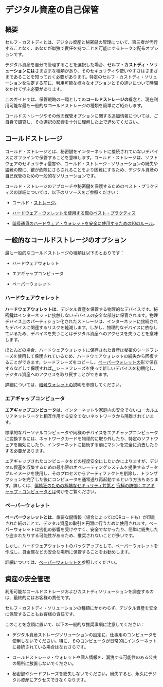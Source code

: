 # デジタル資産の自己保管

## 概要

セルフ・カストディとは、デジタル資産と秘密鍵の管理について、第三者が代行することなく、あなたが単独で責任を持つことを可能にするトークン配布オプションです。

デジタル資産を自分で管理することを選択した場合、**セルフ・カストディ・ソリューションには**さまざまな種類があり、そのセキュリティや使いやすさはさまざまであることを知っておく必要があります。特定のセルフ・カストディ・ソリューションを決定する前に、利用可能な様々なオプションとその違いについて時間をかけて学ぶ必要があります。

このガイドでは、保管戦略の一環としての**コールドストレージの**概念と、現在利用可能な最も一般的なコールドストレージの種類を簡単にご紹介します。

コールドストレージやその他の保管オプションに関する追加情報については、ご自身で調査し、その選択の影響を十分に理解した上で進めてください。

## コールドストレージ

コールド・ストレージとは、秘密鍵をインターネットに接続されていないデバイスにオフラインで保管することを意味します。コールド・ストレージは、ソフトウェアのセキュリティ侵害や、コールド・ストレージ・ソリューションの紛失や盗難の際に、鍵が危険にさらされることをより困難にするため、デジタル資産の自己保管のための一般的なソリューションです。

コールド・ストレージのアプローチや秘密鍵を保護するためのベスト・プラクティスの詳細については、以下のリソースをご参照ください：

- コールド・[ストレージ](https://www.investopedia.com/terms/c/cold-storage.asp)。

- [ハードウェア・ウォレットを使用する際のベスト・プラクティス](https://www.ledger.com/academy/hardwarewallet/best-practices-when-using-a-hardware-wallet#:~:text=%E2%80%93%20Keep%20your%20Recovery%20sheet%20physically,or%20smartphone%20screen%20with%20caution)

- [暗号通貨のハードウェア・ウォレットを安全に使用するための10のルール](https://blog.trailofbits.com/2018/11/27/10-rules-for-the-secure-use-of-cryptocurrency-hardware-wallets/)。

## 一般的なコールドストレージのオプション

最も一般的なコールドストレージの種類は以下のとおりです：

- ハードウェアウォレット

- エアギャップコンピュータ

- ペーパーウォレット

### ハードウェアウォレット

**ハードウェアウォレットは**、デジタル資産を保管する物理的なデバイスです。秘密鍵はインターネットに接触しないデバイスの安全な部分に保管されます。物理デバイス上のパーティション化されたストレージは、インターネットに接続されたデバイスに関連するリスクを軽減します。しかし、物理的なデバイスに依存しているため、デバイスを失うことはデジタル資産へのアクセスを失うことを意味します。

ほとんどの場合、ハードウェアウォレットに保存された資産は秘密のシードフレーズを使用して保護されているため、ハードウェアウォレットの紛失から回復することができます。シードフレーズをコピーし、[ペーパーウォレットの](#_paper_wallets)形で保存するなどして保護すれば[、](#_paper_wallets)シードフレーズを使って新しいデバイスを初期化し、デジタル資産へのアクセスを取り戻すことができます。

詳細については、[暗号ウォレットの](https://cointelegraph.com/explained/crypto-wallets-explained)説明を参照してください。

### エアギャップコンピュータ

**エアギャップコンピュータは**、インターネットや家庭内の安全でないローカルエリアネットワークと相互作用する安全でないネットワークから隔離されています。

標準的なパーソナルコンピュータや同様のデバイスをエアギャップコンピュータに変換するには、ネットワークカードを物理的に取り外したり、特定のソフトウェアを無効にしたり、インターネットに接続する前にマシンを完全に消去したりする必要があります。

エアギャップされたコンピュータをどの程度安全にしたいかによりますが、デジタル資産を収集するための最小限のオペレーティングシステムを提供するブータブルイメージを使用し、そのプロセスからアーティファクトを削除し、トランザクションを完了した後にコンピュータを通常通り再起動するという方法もあります。詳しくは、[偏執狂のための極端なセキュリティ対策と](https://www.wired.com/story/extreme-security-measures/) [究極の防御：エアギャップ・コンピュータとは](https://www.howtogeek.com/687792the-ultimate-defense-what-is-an-air-gapped-computer/)何かをご覧ください。

### ペーパーウォレット

**ペーパーウォレットとは**、重要な鍵情報（場合によってはQRコードも）が印刷された紙のことで、デジタル資産の取引を円滑に行うために使用されます。ペーパーウォレットは劣化の影響を受けやすく、安全でなかったり、簡単に紛失したり盗まれたりする可能性があるため、推奨されないことが多いです。

しかし、ハードウェアウォレットのバックアップとして、ペーパーウォレットを作成し、貸金庫などの安全な場所に保管することをお勧めします。

詳細については、[ペーパーウォレットを](https://blockgeeks.com/guides/paper-wallet-guide/#Paper_wallets)参照してください。

## 資産の安全管理

利用可能なコールドストレージおよびカストディソリューションを調査するのは、最終的にはお客様の責任です。

セルフ・カストディ・ソリューションの種類にかかわらず、デジタル資産を安全に保管することもお客様の責任です。

このことを念頭に置いて、以下の一般的な推奨事項に注意してください：

- デジタル資産ストレージソリューションの設定に、仕事用のコンピュータを使用しないでください。特に、そのコンピュータが日常的にインターネットに接続されている場合はなおさらです。

- コールドストレージ・ウォレットや個人情報を、漏洩する可能性のある公共の場所に放置しないでください。

- 秘密鍵やシードフレーズを紛失しないでください。紛失すると、永久にデジタル資産にアクセスできなくなります。

<!---
# Self-custody for digital assets

## Overview

Self-custody is a token distribution option that enables you to have sole responsibility over your digital assets and over the management of your private keys, without the need of a third party to act on your behalf.

If you have made the choice to control your digital assets yourself, you should be aware that there are different kinds of **self-custody solutions** and that those solutions vary in their security and ease of use. Before you decide on a specific self-custody solution, you should spend some time learning about the various options available and how they differ.

This guide provides a brief introduction to the concept of **cold storage** as part of your custody strategy and the most common types of cold storage currently available.

For additional information about cold storage and other custody options, you should do your own research and be sure that you understand the ramifications of your choices thoroughly before proceeding.

## Cold storage

Cold storage means that you are keeping private keys stored offline in a device that is not connected to the internet. Cold storage is a popular solution for self-custody of digital assets because it makes it more difficult for your keys to be compromised if there is a software security breach or if your cold storage solution is lost or stolen.

For more information about approaches to cold storage and best practices for securing your private keys, see the following additional resources:

-   [Cold storage](https://www.investopedia.com/terms/c/cold-storage.asp).

-   [Best practices when using a hardware wallet](https://www.ledger.com/academy/hardwarewallet/best-practices-when-using-a-hardware-wallet#:~:text=%E2%80%93%20Keep%20your%20Recovery%20sheet%20physically,or%20smartphone%20screen%20with%20caution).

-   [10 rules for the secure use of cryptocurrency hardware wallets](https://blog.trailofbits.com/2018/11/27/10-rules-for-the-secure-use-of-cryptocurrency-hardware-wallets/).

## Common cold storage options

The most common types of cold storage include the following:

-   Hardware wallets.

-   Air-gapped computers.

-   Paper wallets.

### Hardware wallets

A **hardware wallet** is a physical device that holds your digital assets. Private keys are stored in a secure part of the device that does not come into contact with the internet. The partitioned storage on the physical device reduces the risks that are associated with devices connected to the internet. Because you are relying on a physical device, however, losing the device also means losing access to your digital assets.

In most cases, you can recover from the loss of a hardware wallet because the assets stored on hardware wallets are secured using a secret seed phrase. If you copy and secure the seed phrase—for example, by storing it in the form of a [paper wallet](#_paper_wallets)—you can initialize a new device with the seed phrase and regain access to your digital assets.

For more information, see [crypto wallets, explained](https://cointelegraph.com/explained/crypto-wallets-explained).

### Air-gapped computers

An **air-gapped computer** is isolated from insecure networks that interact with the internet or unsecured local area networks in your home.

Converting a standard personal computer or similar device into an air-gapped computer might require you to physically remove network cards, disable certain software, or be prepared to completely wipe the machine before connecting it to the internet again.

Depending on how secure you want your air-gapped computer to be, one option is to use a bootable image that provides a minimal operating system to collect your digital assets then remove any artifacts from that process and reboot the computer normally after completing any transaction. For more information, see [extreme security measures for the extra paranoid](https://www.wired.com/story/extreme-security-measures/) and [the ultimate defense: what is an air gapped computer?](https://www.howtogeek.com/687792the-ultimate-defense-what-is-an-air-gapped-computer/).

### Paper wallets

A **paper wallet** is a piece of printed paper that contains your important key information (in some cases, even a QR code) and is used for facilitating digital asset transactions. Paper wallets are often not recommended because they are susceptible to degradation and could be insecure or lost or stolen easily.

As a backup to a hardware wallet, however, you might want to create a paper wallet and store it in a secure location such as a safe deposit box.

For more information, see [paper wallets](https://blockgeeks.com/guides/paper-wallet-guide/#Paper_wallets).

## Keeping assets safe

It is ultimately your responsibility to research the cold storage and custody solutions available to you.

Regardless of the type of self-custody solution you select, it is also your responsibility to keep your digital assets safe.

With this in mind, you should take note of the following general recommendations:

-   Do not use a work computer to configure a digital asset storage solution. Your private personal data could be lost or compromised while hosted on a work computer, especially if that computer is routinely connected to the internet.

-   Do not leave your cold storage wallet or any private information in a public place where it could be compromised.

-   Do not lose your private key or your seed phrase. If lost, you will be permanently unable to access your digital assets.

-->
